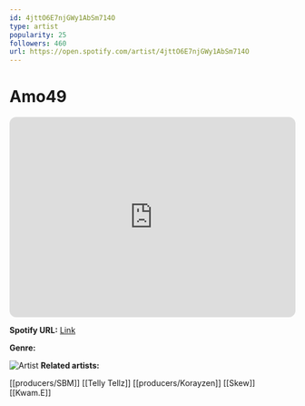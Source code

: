 ```yaml
---
id: 4jttO6E7njGWy1AbSm714O
type: artist
popularity: 25
followers: 460
url: https://open.spotify.com/artist/4jttO6E7njGWy1AbSm714O
---
```

# Amo49

<iframe style="border-radius:12px" src="https://open.spotify.com/embed/artist/4jttO6E7njGWy1AbSm714O" width="100%" height="352" frameBorder="0" allowfullscreen="" allow="autoplay; clipboard-write; encrypted-media; fullscreen; picture-in-picture" loading="lazy"></iframe>

**Spotify URL:** [Link](https://open.spotify.com/artist/4jttO6E7njGWy1AbSm714O)

**Genre:** 

![Artist](https://i.scdn.co/image/ab6761610000e5eb4ae0834926cbd1845b928cbb)
**Related artists:**

[[producers/SBM]]
[[Telly Tellz]]
[[producers/Korayzen]]
[[Skew]]
[[Kwam.E]]
